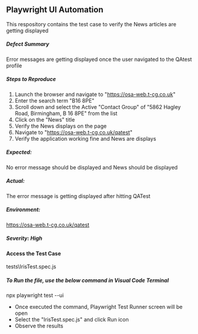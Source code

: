 ## Playwright UI Automation

This respository contains the test case to verify the News articles are getting displayed

##### Defect Summary
Error messages are getting displayed once the user navigated to the QAtest profile

##### Steps to Reproduce
1. Launch the browser and navigate to "https://osa-web.t-cg.co.uk"
2. Enter the search term "B16 8PE"
3. Scroll down and select the Active "Contact Group" of "5862 Hagley Road, Birmingham, B 16 8PE" from the list
4. Click on the "News" title
5. Verify the News displays on the page
6. Navigate to "https://osa-web.t-cg.co.uk/qatest"
7. Verify the application working fine and News are displays

##### Expected: 
No error message should be displayed and News should be displayed
##### Actual: 
The error message is getting displayed after hitting QATest

##### Environment: 
https://osa-web.t-cg.co.uk/qatest

##### Severity: High

#### Access the Test Case 
tests\IrisTest.spec.js

##### To Run the file, use the below command in Visual Code Terminal
npx playwright test --ui
- Once executed the command, Playwright Test Runner screen will be open
- Select the "IrisTest.spec.js" and click Run icon
- Observe the results

